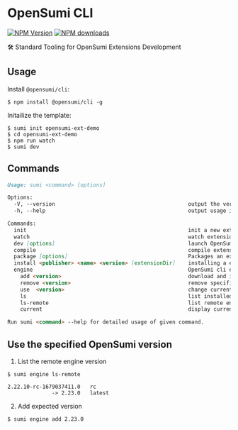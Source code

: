 # OpenSumi CLI

[![NPM Version][npm-image]][npm-url]
[![NPM downloads][download-image]][download-url]

[npm-image]: https://img.shields.io/npm/v/@opensumi/cli.svg
[npm-url]: https://www.npmjs.com/package/@opensumi/cli
[download-image]: https://img.shields.io/npm/dm/@opensumi/cli.svg
[download-url]: https://npmjs.org/package/@opensumi/cli
[license-image]: https://img.shields.io/npm/l/@opensumi/cli.svg
[license-url]: https://github.com/opensumi/core/blob/main/LICENSE
[license-image]: https://img.shields.io/npm/l/@opensumi/cli.svg
[license-url]: https://github.com/opensumi/core/blob/main/LICENSE

🛠️ Standard Tooling for OpenSumi Extensions Development

## Usage

Install `@opensumi/cli`:

```
$ npm install @opensumi/cli -g
```

Initailize the template:

```
$ sumi init opensumi-ext-demo
$ cd opensumi-ext-demo
$ npm run watch
$ sumi dev
```

## Commands

```md
Usage: sumi <command> [options]

Options:
  -V, --version                                          output the version number
  -h, --help                                             output usage information

Commands:
  init                                                   init a new extension powered by OpenSumi
  watch                                                  watch extension in development mode
  dev [options]                                          launch OpenSumi IDE load specified extension.
  compile                                                compile extension in production mode
  package [options]                                      Packages an extension
  install <publisher> <name> <version> [extensionDir]    installing a extension
  engine                                                 OpenSumi cli engine management
    add <version>                                        download and install a [version]
    remove <version>                                     remove specific [version] engine
    use  <version>                                       change current engine to [version]
    ls                                                   list installed engine versions
    ls-remote                                            list remote engine versions available for install
    current                                              display currently selected version

Run sumi <command> --help for detailed usage of given command.
```

## Use the specified OpenSumi version

1. List the remote engine version
```
$ sumi engine ls-remote

2.22.10-rc-1679037411.0   rc
              -> 2.23.0   latest
```

2. Add expected version

```
$ sumi engine add 2.23.0
```
